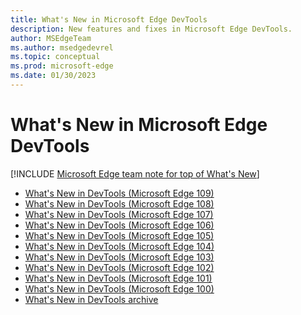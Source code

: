 ```yaml
---
title: What's New in Microsoft Edge DevTools
description: New features and fixes in Microsoft Edge DevTools.
author: MSEdgeTeam
ms.author: msedgedevrel
ms.topic: conceptual
ms.prod: microsoft-edge
ms.date: 01/30/2023
---
```

# What's New in Microsoft Edge DevTools

[!INCLUDE [Microsoft Edge team note for top of What's New](includes/edge-whats-new-note.md)]

<!-- maintenance notes:
* add the new page to toc.yml
* move eleventh oldest link into whats-new-archive.md
-->

* [What's New in DevTools (Microsoft Edge 109)](2023/01/devtools-109.md)
* [What's New in DevTools (Microsoft Edge 108)](2022/12/devtools-108.md)
* [What's New in DevTools (Microsoft Edge 107)](2022/10/devtools-107.md)
* [What's New in DevTools (Microsoft Edge 106)](2022/09/devtools-106.md)
* [What's New in DevTools (Microsoft Edge 105)](2022/09/devtools-105.md)
* [What's New in DevTools (Microsoft Edge 104)](2022/08/devtools-104.md)
* [What's New in DevTools (Microsoft Edge 103)](2022/06/devtools-103.md)
* [What's New in DevTools (Microsoft Edge 102)](2022/05/devtools-102.md)
* [What's New in DevTools (Microsoft Edge 101)](2022/04/devtools-101.md)
* [What's New in DevTools (Microsoft Edge 100)](2022/03/devtools-100.md)
* [What's New in DevTools archive](./whats-new-archive.md)

